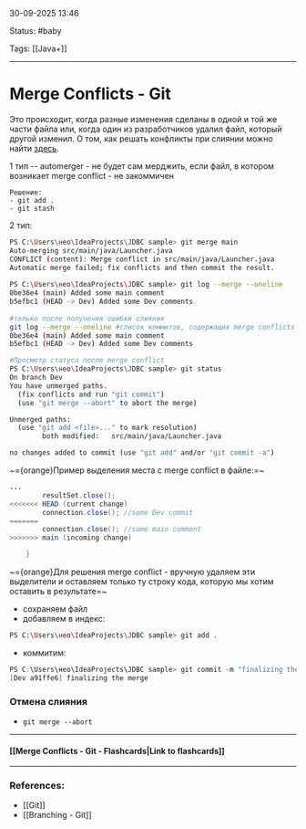 
30-09-2025 13:46

Status: #baby

Tags: [[Java+]]

---
# Merge Conflicts - Git


Это происходит, когда разные изменения сделаны в одной и той же части файла или, когда один из разработчиков удалил файл, который другой изменил. О том, как решать конфликты при слиянии можно найти [здесь](https://youtu.be/Sqsz1-o7nXk).


1 тип -- automerger -  не будет сам мерджить, если файл, в котором возникает merge conflict - не закоммичен
	
	Решение:
	- git add .
	- git stash
	
	

2 тип:
```bash
PS C:\Users\нео\IdeaProjects\JDBC sample> git merge main
Auto-merging src/main/java/Launcher.java
CONFLICT (content): Merge conflict in src/main/java/Launcher.java
Automatic merge failed; fix conflicts and then commit the result.
	
PS C:\Users\нео\IdeaProjects\JDBC sample> git log --merge --oneline
0be36e4 (main) Added some main comment
b5efbc1 (HEAD -> Dev) Added some Dev comments
	
#только после получения ошибки слияния
git log --merge --oneline #список коммитов, содержащих merge conflicts
0be36e4 (main) Added some main comment
b5efbc1 (HEAD -> Dev) Added some Dev comments

#Просмотр статуса после merge conflict
PS C:\Users\нео\IdeaProjects\JDBC sample> git status
On branch Dev
You have unmerged paths.
  (fix conflicts and run "git commit")
  (use "git merge --abort" to abort the merge)

Unmerged paths:
  (use "git add <file>..." to mark resolution)
        both modified:   src/main/java/Launcher.java

no changes added to commit (use "git add" and/or "git commit -a")
```


~={orange}Пример выделения места с merge conflict в файле:=~
```java
...
        resultSet.close();
<<<<<<< HEAD (current change)
        connection.close(); //some Dev commit
=======
        connection.close(); //some main comment
>>>>>>> main (incoming change)

    }
```

~={orange}Для решения merge conflict - вручную удаляем эти выделители и оставляем только ту строку кода, которую мы хотим оставить в результате=~

- сохраняем файл
- добавляем в индекс:
 ```bash
 PS C:\Users\нео\IdeaProjects\JDBC sample> git add .
  ```
  - коммитим:
  ```java
  PS C:\Users\нео\IdeaProjects\JDBC sample> git commit -m "finalizing the merge"
[Dev a91ffe6] finalizing the merge
  ```

### Отмена слияния

- `git merge --abort`


----
#### [[Merge Conflicts - Git - Flashcards|Link to flashcards]]



---
### References:

- [[Git]]
- [[Branching - Git]]